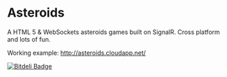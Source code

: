 Asteroids
=========

A HTML 5 & WebSockets asteroids games built on SignalR. Cross platform and lots of fun.


Working example: http://asteroids.cloudapp.net/


[![Bitdeli Badge](https://d2weczhvl823v0.cloudfront.net/Workshop2/asteroids/trend.png)](https://bitdeli.com/free "Bitdeli Badge")

